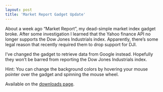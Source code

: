```yaml
---
layout: post
title: 'Market Report Gadget Update'
---
```

About a week ago “Market Report”, my dead-simple market index gadget broke. After some investigation I learned that the Yahoo finance API no longer supports the Dow Jones Industrials index. Apparently, there’s some legal reason that recently required them to drop support for DJI.

I’ve changed the gadget to retrieve data from Google instead. Hopefully they won’t be barred from reporting the Dow Jones Industrials index.

Hint: You can change the background colors by hovering your mouse pointer over the gadget and spinning the mouse wheel.

Available on the [downloads page](/downloads).
